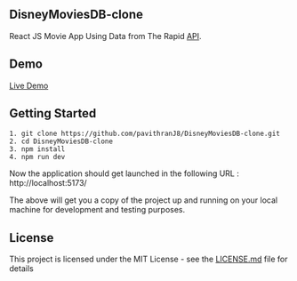 ## DisneyMoviesDB-clone

React JS Movie App Using Data from The Rapid [API](https://rapidapi.com/elisbushaj2/api/movies-api14/playground/apiendpoint_df2b570e-cfb3-49d9-8b62-763f9045210a).

## Demo

[Live Demo](https://disney-movies-db-clone.vercel.app/)

## Getting Started
```
1. git clone https://github.com/pavithranJ8/DisneyMoviesDB-clone.git
2. cd DisneyMoviesDB-clone
3. npm install
4. npm run dev
```

Now the application should get launched in the following URL : http://localhost:5173/

The above will get you a copy of the project up and running on your local machine for development and testing purposes.

## License

This project is licensed under the MIT License - see the [LICENSE.md](https://opensource.org/licenses/MIT) file for details
